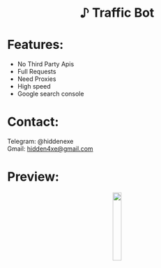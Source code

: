 <div align="center">
  <h1>♪ Traffic Bot</h1>
</div>
 
# Features:

- No Third Party Apis
- Full Requests
- Need Proxies
- High speed
- Google search console
 
# Contact:

Telegram: @hiddenexe
<br>
Gmail: hidden4xe@gmail.com
 
# Preview:

<div align="center">
      <a href="https://www.youtube.com/watch?v=WgWw-HDxSfI">
         <img src="https://png.pngtree.com/png-vector/20221018/ourmid/pngtree-youtube-social-media-round-icon-png-image_6315993.png" style="width:20%;">
      </a>

</div>

